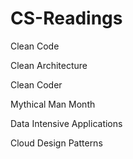 # CS-Readings

Clean Code

Clean Architecture

Clean Coder

Mythical Man Month

Data Intensive Applications

Cloud Design Patterns
